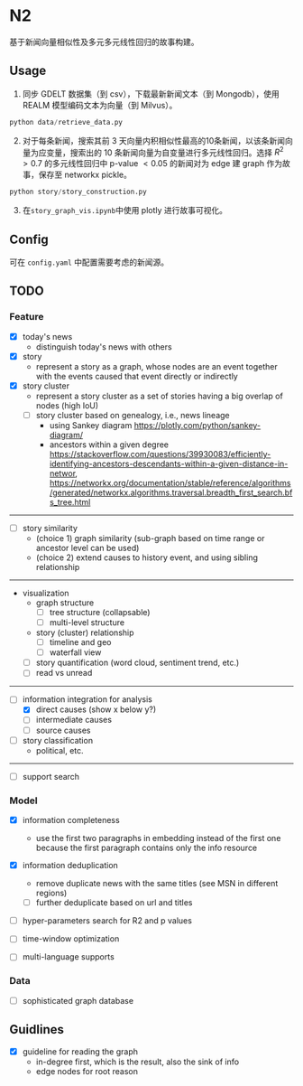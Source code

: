 # N2

基于新闻向量相似性及多元多元线性回归的故事构建。

## Usage

1. 同步 GDELT 数据集（到 csv），下载最新新闻文本（到 Mongodb），使用 REALM 模型编码文本为向量（到 Milvus）。

```python
python data/retrieve_data.py
```

2. 对于每条新闻，搜索其前 3 天向量内积相似性最高的10条新闻，以该条新闻向量为应变量，搜索出的 10 条新闻向量为自变量进行多元线性回归。选择 $R^2 > 0.7$ 的多元线性回归中 p-value $< 0.05$ 的新闻对为 edge 建 graph 作为故事，保存至 networkx pickle。

```python
python story/story_construction.py
```

3. 在`story_graph_vis.ipynb`中使用 plotly 进行故事可视化。


## Config

可在 `config.yaml` 中配置需要考虑的新闻源。

## TODO

### Feature
- [x] today's news
	- distinguish today's news with others
- [x] story
	- represent a story as a graph, whose nodes are an event together with the events caused that event directly or indirectly
- [x] story cluster
	- represent a story cluster as a set of stories having a big overlap of nodes (high IoU)
	- [ ] story cluster based on genealogy, i.e., news lineage
		- using Sankey diagram https://plotly.com/python/sankey-diagram/
		- ancestors within a given degree https://stackoverflow.com/questions/39930083/efficiently-identifying-ancestors-descendants-within-a-given-distance-in-networ, https://networkx.org/documentation/stable/reference/algorithms/generated/networkx.algorithms.traversal.breadth_first_search.bfs_tree.html
---
- [ ] story similarity
	- (choice 1) graph similarity (sub-graph based on time range or ancestor level can be used)
	- (choice 2) extend causes to history event, and using sibling relationship
---
- visualization
	- graph structure
		- [ ] tree structure (collapsable)
		- [ ] multi-level structure
	- story (cluster) relationship
		- [ ] timeline and geo
		- [ ] waterfall view
	- [ ] story quantification (word cloud, sentiment trend, etc.)
	- [ ] read vs unread
---
- [ ] information integration for analysis
	- [x] direct causes (show x below y?)
	- [ ] intermediate causes
	- [ ] source causes
- [ ] story classification
	- political, etc.
---
- [ ] support search


### Model
- [x] information completeness
	- use the first two paragraphs in embedding instead of the first one because the first paragraph contains only the info resource
- [x] information deduplication
	- remove duplicate news with the same titles (see MSN in different regions)
	- [ ] further deduplicate based on url and titles
- [ ] hyper-parameters search for R2 and p values
- [ ] time-window optimization
- [ ] multi-language supports


### Data
- [ ] sophisticated graph database

## Guidlines
- [x] guideline for reading the graph
	- in-degree first, which is the result, also the sink of info
	- edge nodes for root reason
